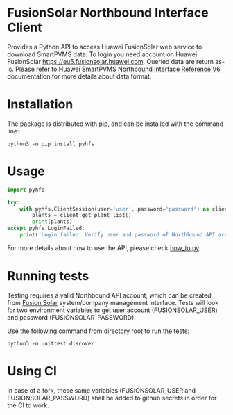 # FusionSolar Northbound Interface Client

Provides a Python API to access Huawei FusionSolar web service to download SmartPVMS data.
To login you need account on Huawei FusionSolar https://eu5.fusionsolar.huawei.com.
Queried data are return as-is. Please refer to Huawei SmartPVMS [Northbound Interface Reference V6](https://support.huawei.com/enterprise/en/doc/EDOC1100261860) documentation for more details about data format.

# Installation

The package is distributed with pip, and can be installed with the command line:

```console
python3 -m pip install pyhfs
```

# Usage

```python
import pyhfs

try:
    with pyhfs.ClientSession(user='user', password='password') as client:
        plants = client.get_plant_list()
        print(plants)
except pyhfs.LoginFailed:
    print('Login failed. Verify user and password of Northbound API account.')
```

For more details about how to use the API, please check [how_to.py](https://github.com/guillaumeblanc/pyhfs/blob/main/how_to.py).

# Running tests

Testing requires a valid Northbound API account, which can be created from [Fusion Solar](https://eu5.fusionsolar.huawei.com) system/company management interface. Tests will look for two environment variables to get user account (FUSIONSOLAR_USER) and password (FUSIONSOLAR_PASSWORD).

Use the following command from directory root to run the tests:
```console
python3 -m unittest discover
```

# Using CI

In case of a fork, these same variables (FUSIONSOLAR_USER and FUSIONSOLAR_PASSWORD) shall be added to github secrets in order for the CI to work.
